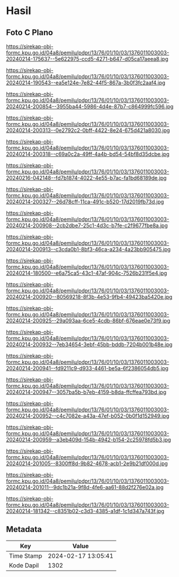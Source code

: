 # Hasil

## Foto C Plano

https://sirekap-obj-formc.kpu.go.id/04a8/pemilu/pdpr/13/76/01/10/03/1376011003003-20240214-175637--5e622975-ccd5-4271-b647-d05ca17aeea8.jpg

https://sirekap-obj-formc.kpu.go.id/04a8/pemilu/pdpr/13/76/01/10/03/1376011003003-20240214-190543--ea5e124e-7e82-44f5-867a-3b0f3fc2aaf4.jpg

https://sirekap-obj-formc.kpu.go.id/04a8/pemilu/pdpr/13/76/01/10/03/1376011003003-20240214-200854--3955ba44-5986-4d4e-87b7-c864999fc596.jpg

https://sirekap-obj-formc.kpu.go.id/04a8/pemilu/pdpr/13/76/01/10/03/1376011003003-20240214-200313--0e2792c2-0bff-4422-8e24-675d421a8030.jpg

https://sirekap-obj-formc.kpu.go.id/04a8/pemilu/pdpr/13/76/01/10/03/1376011003003-20240214-200318--c69a0c2a-49ff-4a4b-bd54-54bf8d35dcbe.jpg

https://sirekap-obj-formc.kpu.go.id/04a8/pemilu/pdpr/13/76/01/10/03/1376011003003-20240216-042148--fd7b1874-4022-4e55-b7ac-fa1bd68189de.jpg

https://sirekap-obj-formc.kpu.go.id/04a8/pemilu/pdpr/13/76/01/10/03/1376011003003-20240214-200327--26d78cff-11ca-491c-b520-17d2019fb73d.jpg

https://sirekap-obj-formc.kpu.go.id/04a8/pemilu/pdpr/13/76/01/10/03/1376011003003-20240214-200908--2cb2dbe7-25c1-4d3c-b7fe-c2f9677fbe8a.jpg

https://sirekap-obj-formc.kpu.go.id/04a8/pemilu/pdpr/13/76/01/10/03/1376011003003-20240214-200913--c3cda0b1-8bf3-46ca-a234-4a23bb905475.jpg

https://sirekap-obj-formc.kpu.go.id/04a8/pemilu/pdpr/13/76/01/10/03/1376011003003-20240214-180500--e6a75ca5-43c1-47af-904c-7526b231f5e4.jpg

https://sirekap-obj-formc.kpu.go.id/04a8/pemilu/pdpr/13/76/01/10/03/1376011003003-20240214-200920--80569218-8f3b-4e53-9fb4-49423ba5420e.jpg

https://sirekap-obj-formc.kpu.go.id/04a8/pemilu/pdpr/13/76/01/10/03/1376011003003-20240214-200925--29a093aa-6ce5-4cdb-86bf-676eae0e73f9.jpg

https://sirekap-obj-formc.kpu.go.id/04a8/pemilu/pdpr/13/76/01/10/03/1376011003003-20240214-200932--7eb34654-3ebf-45bb-bddb-7204b001b48e.jpg

https://sirekap-obj-formc.kpu.go.id/04a8/pemilu/pdpr/13/76/01/10/03/1376011003003-20240214-200941--fd9211c9-d933-4461-be5a-6f2386054db5.jpg

https://sirekap-obj-formc.kpu.go.id/04a8/pemilu/pdpr/13/76/01/10/03/1376011003003-20240214-200947--3057ba5b-b7eb-4159-b8da-ffcffea793bd.jpg

https://sirekap-obj-formc.kpu.go.id/04a8/pemilu/pdpr/13/76/01/10/03/1376011003003-20240214-200952--c4c7082e-a43a-47ef-b052-0b0f1d152949.jpg

https://sirekap-obj-formc.kpu.go.id/04a8/pemilu/pdpr/13/76/01/10/03/1376011003003-20240214-200959--a3eb409d-154b-4942-b154-2c25978fd5b3.jpg

https://sirekap-obj-formc.kpu.go.id/04a8/pemilu/pdpr/13/76/01/10/03/1376011003003-20240214-201005--8300ff8d-9b82-4678-acb1-2e9b21df000d.jpg

https://sirekap-obj-formc.kpu.go.id/04a8/pemilu/pdpr/13/76/01/10/03/1376011003003-20240214-201011--9dc1b21a-9f8d-4fe6-aa61-88d2f276e02a.jpg

https://sirekap-obj-formc.kpu.go.id/04a8/pemilu/pdpr/13/76/01/10/03/1376011003003-20240214-181342--c8351b02-c3d3-4385-a1df-1c1d347a743f.jpg


## Metadata

| Key        | Value               |
| ---------- | ------------------- |
| Time Stamp | 2024-02-17 13:05:41 |
| Kode Dapil | 1302                |



